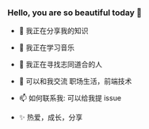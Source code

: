### Hello, you are so beautiful today 👋  

- 🔭 我正在分享我的知识
- 🌱 我正在学习音乐
- 👯 我正在寻找志同道合的人
- 💬 可以和我交流 职场生活，前端技术
- 📫 如何联系我: 可以给我提 issue 

- ✨ 热爱，成长，分享



<!--
**viikx/viikx** is a ✨ _special_ ✨ repository because its `README.md` (this file) appears on your GitHub profile.

Here are some ideas to get you started:

- 🔭 I’m currently working on ...
- 🌱 I’m currently learning ...
- 👯 I’m looking to collaborate on ...
- 🤔 I’m looking for help with ...
- 💬 Ask me about ...
- 📫 How to reach me: ...
- 😄 Pronouns: ...
- ⚡ Fun fact: ...
-->
